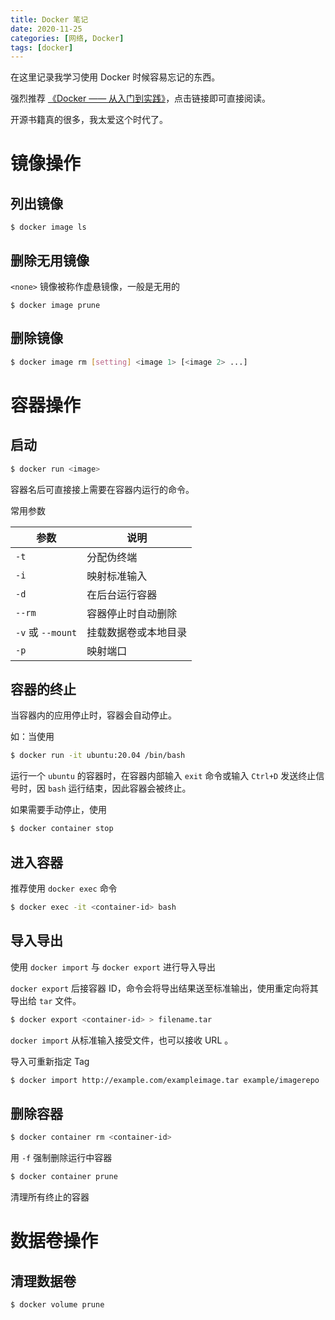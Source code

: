 ```yaml
---
title: Docker 笔记
date: 2020-11-25
categories: [网络, Docker]
tags: [docker]
---
```


在这里记录我学习使用 Docker 时候容易忘记的东西。

强烈推荐 [《Docker —— 从入门到实践》](https://yeasy.gitbook.io/docker_practice/)，点击链接即可直接阅读。

开源书籍真的很多，我太爱这个时代了。

# 镜像操作

## 列出镜像

```shell
$ docker image ls
```

## 删除无用镜像

`<none>` 镜像被称作虚悬镜像，一般是无用的

```shell
$ docker image prune
```

## 删除镜像

```sh
$ docker image rm [setting] <image 1> [<image 2> ...]
```

# 容器操作

## 启动

```sh
$ docker run <image>
```

容器名后可直接接上需要在容器内运行的命令。

常用参数

| 参数 | 说明       |
| ---- | ---------- |
| `-t` | 分配伪终端 |
| `-i` | 映射标准输入 |
| `-d` | 在后台运行容器 |
| `--rm` | 容器停止时自动删除 |
| `-v` 或 `--mount` | 挂载数据卷或本地目录 |
| `-p` | 映射端口 |

## 容器的终止

当容器内的应用停止时，容器会自动停止。

如：当使用

```sh
$ docker run -it ubuntu:20.04 /bin/bash
```

运行一个 `ubuntu` 的容器时，在容器内部输入 `exit` 命令或输入 `Ctrl+D` 发送终止信号时，因 `bash` 运行结束，因此容器会被终止。

如果需要手动停止，使用

```sh
$ docker container stop
```

## 进入容器

推荐使用 `docker exec` 命令

```sh
$ docker exec -it <container-id> bash
```

## 导入导出

使用 `docker import` 与 `docker export` 进行导入导出

`docker export` 后接容器 ID，命令会将导出结果送至标准输出，使用重定向将其导出给 `tar` 文件。

```sh
$ docker export <container-id> > filename.tar
```



`docker import` 从标准输入接受文件，也可以接收 URL 。

导入可重新指定 Tag

```sh
$ docker import http://example.com/exampleimage.tar example/imagerepo
```

## 删除容器

```sh
$ docker container rm <container-id>
```

用 `-f` 强制删除运行中容器

```sh
$ docker container prune
```

清理所有终止的容器

# 数据卷操作

## 清理数据卷

```sh
$ docker volume prune
```

